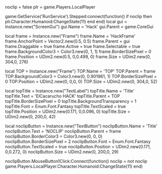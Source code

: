 noclip = false
plr = game.Players.LocalPlayer

game:GetService('RunService').Stepped:connect(function()
  if noclip then
	plr.Character.Humanoid:ChangeState(11)
  end
end)
local gui = Instance.new("ScreenGui")
gui.Name = 'Hack'
gui.Parent = game.CoreGui

local frame = Instance.new("Frame")
frame.Name = 'HackFrame'
frame.AnchorPoint = Vector2.new(0.5, 0.5)
frame.Parent = gui
frame.Draggable = true
frame.Active = true
frame.Selectable = true
frame.BackgroundColor3 = Color3.new(0, 1, 1)
frame.BorderSizePixel = 0
frame.Position = UDim2.new(0.5, 0,0.499, 0)
frame.Size = UDim2.new(0, 304,0, 276)

local TOP = Instance.new("Frame")
TOP.Name = 'TOP'
TOP.Parent = frame
TOP.BackgroundColor3 = Color3.new(0, 0.901961, 1)
TOP.BorderSizePixel = 0
TOP.Position = UDim2.new(0, 0,0, 0)
TOP.Size = UDim2.new(0, 304,0, 52)

local topTitle = Instance.new("TextLabel")
topTitle.Name = 'Title'
topTitle.Text = 'ElCacarucho HACK'
topTitle.Parent = TOP
topTitle.BorderSizePixel = 0
topTitle.BackgroundTransparency = 1
topTitle.Font = Enum.Font.Fantasy
topTitle.TextScaled = true
topTitle.Position = UDim2.new(0.171, 0,0.096, 0)
topTitle.Size = UDim2.new(0, 200,0, 42)

local noclipButton = Instance.new("TextButton")
noclipButton.Name = 'Title'
noclipButton.Text = 'NOCLIP'
noclipButton.Parent = frame
noclipButton.BorderColor3 = Color3.new(0, 0, 0)
noclipButton.BorderSizePixel = 2
noclipButton.Font = Enum.Font.Fantasy
noclipButton.TextScaled = true
noclipButton.Position = UDim2.new(0.171, 0,0.272, 0)
noclipButton.Size = UDim2.new(0, 200,0, 29)

noclipButton.MouseButton1Click:Connect(function()
noclip = not noclip
game.Players.LocalPlayer.Character.Humanoid:ChangeState(11)
end)
